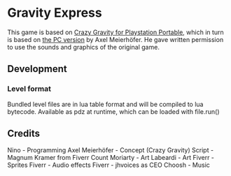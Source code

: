 # Gravity Express

This game is based on [Crazy Gravity for Playstation Portable](https://www.gamebrew.org/wiki/Crazy_Gravity_Portable_PSP), which in turn
is based on [the PC version](https://www.xlmsoft.de/crazygravity.php) by Axel Meierhöfer.
He gave written permission to use the sounds and graphics of the original game.

## Development

### Level format
Bundled level files are in lua table format and will be compiled to lua bytecode.
Available as pdz at runtime, which can be loaded with file.run()

## Credits
Nino - Programming
Axel Meierhöfer - Concept (Crazy Gravity)
Script - Magnum Kramer from Fiverr
Count Moriarty - Art
Labeardi - Art
Fiverr - Sprites
Fiverr - Audio effects
Fiverr - jhvoices as CEO
Choosh - Music

